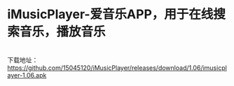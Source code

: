 # iMusicPlayer-爱音乐APP，用于在线搜索音乐，播放音乐

<br>下载地址：
https://github.com/15045120/iMusicPlayer/releases/download/1.06/imusicplayer-1.06.apk
